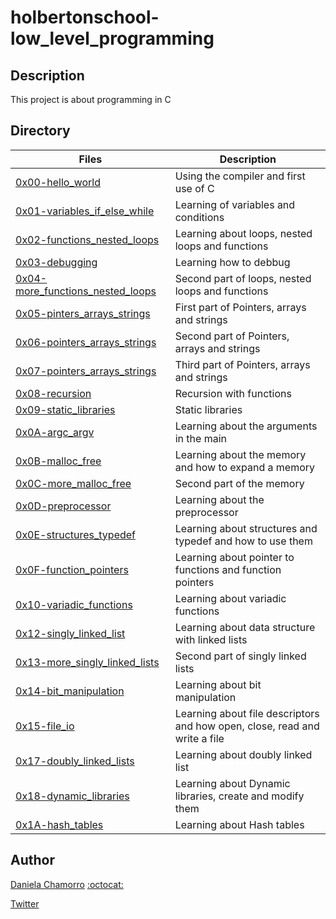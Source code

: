 # holbertonschool-low_level_programming

## Description
This project is about programming in C

## Directory

| Files | Description |
| ----- | ----------- |
| [0x00-hello_world](https://github.com/dalexach/holbertonschool-low_level_programming/tree/master/0x00-hello_world) | Using the compiler and first use of C |
| [0x01-variables_if_else_while](https://github.com/dalexach/holbertonschool-low_level_programming/tree/master/0x01-variables_if_else_while) | Learning of variables and conditions |
| [0x02-functions_nested_loops](https://github.com/dalexach/holbertonschool-low_level_programming/tree/master/0x02-functions_nested_loops) | Learning about loops, nested loops and functions |
| [0x03-debugging](https://github.com/dalexach/holbertonschool-low_level_programming/tree/master/0x03-debugging) | Learning how to debbug |
| [0x04-more_functions_nested_loops](https://github.com/dalexach/holbertonschool-low_level_programming/tree/master/0x04-more_functions_nested_loops) | Second part of loops, nested loops and functions |
| [0x05-pinters_arrays_strings](https://github.com/dalexach/holbertonschool-low_level_programming/tree/master/0x05-pointers_arrays_strings) | First part of Pointers, arrays and strings |
| [0x06-pointers_arrays_strings](https://github.com/dalexach/holbertonschool-low_level_programming/tree/master/0x06-pointers_arrays_strings) | Second part of Pointers, arrays and strings |
| [0x07-pointers_arrays_strings](https://github.com/dalexach/holbertonschool-low_level_programming/tree/master/0x07-pointers_arrays_strings) | Third part of Pointers, arrays and strings |
| [0x08-recursion](https://github.com/dalexach/holbertonschool-low_level_programming/tree/master/0x08-recursion) | Recursion with functions |
| [0x09-static_libraries](https://github.com/dalexach/holbertonschool-low_level_programming/tree/master/0x09-static_libraries) | Static libraries |
| [0x0A-argc_argv](https://github.com/dalexach/holbertonschool-low_level_programming/tree/master/0x0A-argc_argv) | Learning about the arguments in the main |
| [0x0B-malloc_free](https://github.com/dalexach/holbertonschool-low_level_programming/tree/master/0x0C-more_malloc_free) | Learning about the memory and how to expand a memory |
| [0x0C-more_malloc_free](https://github.com/dalexach/holbertonschool-low_level_programming/tree/master/0x0C-more_malloc_free) | Second part of the memory |
| [0x0D-preprocessor](https://github.com/dalexach/holbertonschool-low_level_programming/tree/master/0x0D-preprocessor) | Learning about the preprocessor |
| [0x0E-structures_typedef](https://github.com/dalexach/holbertonschool-low_level_programming/tree/master/0x0E-structures_typedef) | Learning about structures and typedef and how to use them |
| [0x0F-function_pointers](https://github.com/dalexach/holbertonschool-low_level_programming/tree/master/0x0F-function_pointers) | Learning about pointer to functions and function pointers |
| [0x10-variadic_functions](https://github.com/dalexach/holbertonschool-low_level_programming/tree/master/0x10-variadic_functions) | Learning about variadic functions |
| [0x12-singly_linked_list](https://github.com/dalexach/holbertonschool-low_level_programming/tree/master/0x12-singly_linked_lists) | Learning about data structure with linked lists |
| [0x13-more_singly_linked_lists](https://github.com/dalexach/holbertonschool-low_level_programming/tree/master/0x13-more_singly_linked_lists) | Second part of singly linked lists |
| [0x14-bit_manipulation](https://github.com/dalexach/holbertonschool-low_level_programming/tree/master/0x14-bit_manipulation) | Learning about bit manipulation |
| [0x15-file_io](https://github.com/dalexach/holbertonschool-low_level_programming/tree/master/0x15-file_io) | Learning about file descriptors and how open, close, read and write a file |
| [0x17-doubly_linked_lists](https://github.com/dalexach/holbertonschool-low_level_programming/tree/master/0x17-doubly_linked_lists) | Learning about doubly linked list |
| [0x18-dynamic_libraries](https://github.com/dalexach/holbertonschool-low_level_programming/tree/master/0x18-dynamic_libraries) | Learning about Dynamic libraries, create and modify them |
| [0x1A-hash_tables](0x1A-hash_tables) | Learning about Hash tables |

## Author

[Daniela Chamorro](https://www.linkedin.com/in/daniela-alexandra-chamorro-guerrero-666805a1/) [:octocat:](https://github.com/dalexach)

[Twitter](https://twitter.com/dalexach)